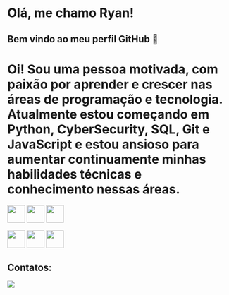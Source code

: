 # Olá, me chamo Ryan! 
## Bem vindo ao meu perfil GitHub 👋
# Oi! Sou uma pessoa motivada, com paixão por aprender e crescer nas áreas de programação e tecnologia. Atualmente estou começando em Python, Cyber ​​Security, SQL, Git e JavaScript e estou ansioso para aumentar continuamente minhas habilidades técnicas e conhecimento nessas áreas.


<img loading="lazy" src="https://cdn.jsdelivr.net/gh/devicons/devicon/icons/git/git-original.svg" width="40" height="40"/> <img loading="lazy" src="https://cdn.jsdelivr.net/gh/devicons/devicon/icons/python/python-original.svg" width="40" height="40"/> <img loading="lazy" src="https://cdn.jsdelivr.net/gh/devicons/devicon/icons/mysql/mysql-original-wordmark.svg" width="40" height="40"/> 

          
      
          
          

<img loading="lazy" src="https://cdn.jsdelivr.net/gh/devicons/devicon/icons/java/java-original.svg" width="40" height="40"/> <img loading="lazy" src="https://cdn.jsdelivr.net/gh/devicons/devicon/icons/linux/linux-original.svg" width="40" height="40"/> <img loading="lazy" src="https://cdn.jsdelivr.net/gh/devicons/devicon/icons/javascript/javascript-original.svg" width="40" height="40"/>

           
          

## Contatos:

<div>
<a href="https://www.linkedin.com/in/ryan-marcelino-70a204236/" target="_blank"><img loading="lazy" src="https://img.shields.io/badge/-LinkedIn-%230077B5?style=for-the-badge&logo=linkedin&logoColor=white" target="_blank"></a>   
</div>


